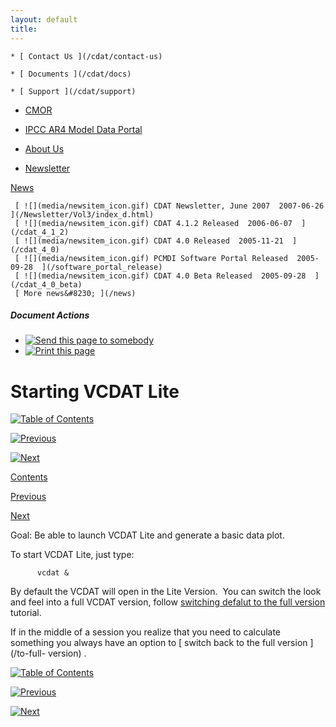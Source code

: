 ```yaml
---
layout: default
title: 
---
```


    * [ Contact Us ](/cdat/contact-us)

    * [ Documents ](/cdat/docs)

    * [ Support ](/cdat/support)

  * [ CMOR ](/cmor)

  * [ IPCC AR4 Model Data Portal ](/esg_data_portal)

  * [ About Us ](/about)

  * [ Newsletter ](/Newsletter)

[ News ](/news)

     [ ![](media/newsitem_icon.gif) CDAT Newsletter, June 2007  2007-06-26  ](/Newsletter/Vol3/index_d.html)
     [ ![](media/newsitem_icon.gif) CDAT 4.1.2 Released  2006-06-07  ](/cdat_4_1_2)
     [ ![](media/newsitem_icon.gif) CDAT 4.0 Released  2005-11-21  ](/cdat_4_0)
     [ ![](media/newsitem_icon.gif) PCMDI Software Portal Released  2005-09-28  ](/software_portal_release)
     [ ![](media/newsitem_icon.gif) CDAT 4.0 Beta Released  2005-09-28  ](/cdat_4_0_beta)
     [ More news&#8230; ](/news)

#####  Document Actions

  * [ ![Send this page to somebody](media/mail_icon.gif) ](/cdat/tutorials/vcdat-lite/starting-vcdat/sendto_form)
  * [ ![Print this page](media/print_icon.gif) ](/this.print\(\))

#  Starting VCDAT Lite

[ ![Table of Contents](media/arrow-up) ](/)

[ ![Previous](media/arrow-left) ](/vcdat_lite)

[ ![Next](media/arrow-right) ](/to-full-version)

[ Contents ](/)

[ Previous ](/vcdat_lite)

[ Next ](/to-full-version)

 Goal:  Be able to launch VCDAT Lite and generate a basic data plot. 

To start VCDAT Lite, just type:

    
    
          vcdat &
    

By default the VCDAT will open in the Lite Version.&#160; You can switch the look
and feel into a full VCDAT version, follow [ switching defalut to the full
version ](/changing-default) tutorial.

If in the middle of a session you realize that you need to calculate something
you always have an option to [ switch back to the full version ](/to-full-
version) .  
  
  
  
  
  

[ ![Table of Contents](media/arrow-up) ](/)

[ ![Previous](media/arrow-left) ](/vcdat_lite)

[ ![Next](media/arrow-right) ](/to-full-version)
